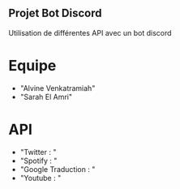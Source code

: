 ## Projet Bot Discord

Utilisation de différentes API avec un bot discord

# <a name="team-members"></a>Equipe
* "Alvine Venkatramiah"
* "Sarah El Amri"

# API 

* "Twitter : "
* "Spotify : "
* "Google Traduction : "
* "Youtube : "

